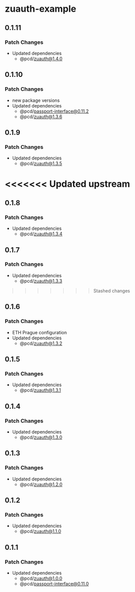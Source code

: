 # zuauth-example

## 0.1.11

### Patch Changes

- Updated dependencies
  - @pcd/zuauth@1.4.0

## 0.1.10

### Patch Changes

- new package versions
- Updated dependencies
  - @pcd/passport-interface@0.11.2
  - @pcd/zuauth@1.3.6

## 0.1.9

### Patch Changes

- Updated dependencies
  - @pcd/zuauth@1.3.5

# <<<<<<< Updated upstream

## 0.1.8

### Patch Changes

- Updated dependencies
  - @pcd/zuauth@1.3.4

## 0.1.7

### Patch Changes

- Updated dependencies
  - @pcd/zuauth@1.3.3

> > > > > > > Stashed changes

## 0.1.6

### Patch Changes

- ETH Prague configuration
- Updated dependencies
  - @pcd/zuauth@1.3.2

## 0.1.5

### Patch Changes

- Updated dependencies
  - @pcd/zuauth@1.3.1

## 0.1.4

### Patch Changes

- Updated dependencies
  - @pcd/zuauth@1.3.0

## 0.1.3

### Patch Changes

- Updated dependencies
  - @pcd/zuauth@1.2.0

## 0.1.2

### Patch Changes

- Updated dependencies
  - @pcd/zuauth@1.1.0

## 0.1.1

### Patch Changes

- Updated dependencies
  - @pcd/zuauth@1.0.0
  - @pcd/passport-interface@0.11.0
